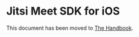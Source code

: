 # Jitsi Meet SDK for iOS

This document has been moved to [The Handbook](https://jitsi.github.io/handbook/docs/dev-guide/dev-guide-ios-sdk).
